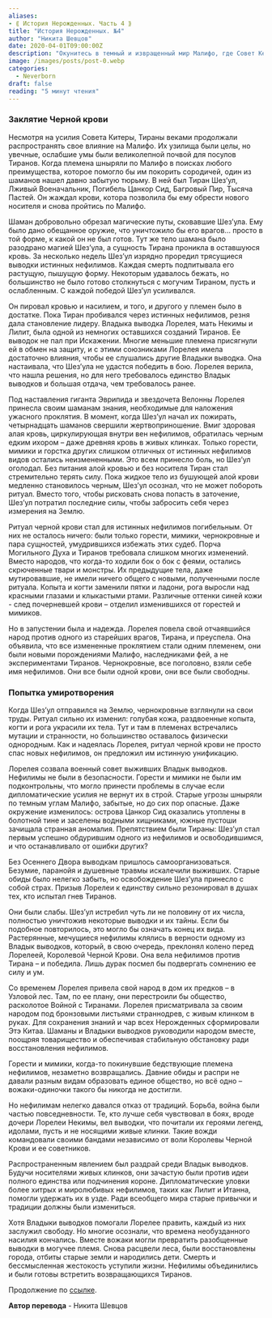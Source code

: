 ```yaml
---
aliases: 
- ⟪ История Нерожденных. Часть 4 ⟫
title: "История Нерожденных. №4"
author: "Никита Шевцов"
date: 2020-04-01T09:00:00Z
description: "Окунитесь в темный и извращенный мир Малифо, где Совет Кериса борется с безжалостным влиянием Тиранов. Несмотря на их усилия, Тираны продолжают распространять свою силу, и когда обнаруживается забытая тюрьма, на землю высвобождается могущественный Тиран, жаждущий крови и готовый победить все на своем пути. Сможет ли кто-нибудь остановить растущую мощь этой злобной силы? Читай дальше что бы узнать."
image: /images/posts/post-0.webp
categories:
  - Neverborn
draft: false
reading: "5 минут чтения"
---
```


### Заклятие Черной крови

Несмотря на усилия Совета Китеры, Тираны веками продолжали распространять свое влияние на Малифо. Их узилища были целы, но увечные, ослабшие умы были великолепной почвой для посулов Тиранов. Когда племена шныряли по Малифо в поисках любого преимущества, которое помогло бы им покорить сородичей, один из шаманов нашел давно забытую тюрьму. В ней был Тиран Шез’ул, Лживый Военачальник, Погибель Цанкор Сид, Багровый Пир, Тысяча Пастей. Он жаждал крови, котора позволила бы ему обрести нового носителя и снова пройтись по Малифо.

Шаман добровольно обрезал магические путы, сковавшие Шез’ула. Ему было дано обещанное оружие, что уничтожило бы его врагов… просто в той форме, к какой он не был готов. Тут же тело шамана было разодрано магией Шез’ула, а сущность Тирана проникла в оставшуюся кровь. За несколько недель Шез’ул изрядно проредил трясущиеся выводки истинных нефилимов. Каждая смерть подпитывала его растущую, пышущую форму. Некоторым удавалось бежать, но большинство не было готово столкнуться с могучим Тираном, пусть и ослабленным. С каждой победой Шез’ул усиливался.

Он пировал кровью и насилием, и того, и другого у племен было в достатке. Пока Тиран пробивался через истинных нефилимов, резня дала становление лидеру. Владыка выводка Лорелея, мать Некимы и Лилит, была одной из немногих оставшихся созданий Тиранов. Ее выводок не пал при Искажении. Многие меньшие племена присягнули ей в обмен на защиту, и с этими союзниками Лорелея имела достаточно влияния, чтобы ее слушались другие Владыки выводка. Она настаивала, что Шез’ула не удастся победить в бою. Лорелея верила, что нашла решения, но для него требовалось единство Владык выводков и большая отдача, чем требовалось ранее.

Под наставления гиганта Эврипида и звездочета Велонны Лорелея принесла своим шаманам знания, необходимые для наложения ужасного проклятия. В момент, когда Шез’ул начал их пожирать, четырнадцать шаманов свершили жертвоприношение. Вмиг здоровая алая кровь, циркулирующая внутри вен нефилимов, обратилась черным едким ихором – даже древняя кровь в живых клинках. Только горести, мимики и горстка других слишком отличных от истинных нефилимов видов остались неизмененными. Это всем принесло боль, но Шез’ул оголодал. Без питания алой кровью и без носителя Тиран стал стремительно терять силу. Пока жидкое тело из бушующей алой крови медленно становилось черным, Шез’ул осознал, что не может побороть ритуал. Вместо того, чтобы рисковать снова попасть в заточение, Шез’ул потратил последние силы, чтобы забросить себя через измерения на Землю.

Ритуал черной крови стал для истинных нефилимов погибельным. От них не осталось ничего: были только горести, мимики, чернокровные и пара сущностей, умудрившихся избежать этих судеб. Порча Могильного Духа и Тиранов требовала слишком многих изменений. Вместо народов, что когда-то ходили бок о бок с феями, остались скрюченные твари и монстры. Их предыдущие тела, даже мутировавшие, не имели ничего общего с новыми, полученными после ритуала. Копыта и когти заменили пятки и ладони, рога выросли над красными глазами и клыкастыми ртами. Различные оттенки синей кожи - след почерневшей крови – отделил изменившихся от горестей и мимиков.

Но в запустении была и надежда. Лорелея повела свой отчаявшийся народ против одного из старейших врагов, Тирана, и преуспела. Она объявила, что все измененные проклятием стали одним племенем, они были новыми порождениями Малифо, наследниками фей, а не экспериментами Тиранов. Чернокровные, все поголовно, взяли себе имя нефилимов. Они все были одной крови, они все были свободны.

### Попытка умиротворения

Когда Шез’ул отправился на Землю, чернокровные взглянули на свои труды. Ритуал сильно их изменил: голубая кожа, раздвоенные копыта, когти и рога украсили их тела. Тут и там в племенах встречались мутации и странности, но большинство оставалось физически однородным. Как и надеялась Лорелея, ритуал черной крови не просто спас новых нефилимов, он предложил им истинную унификацию.

Лорелея созвала военный совет выживших Владык выводков. Нефилимы не были в безопасности. Горести и мимики не были им подконтрольны, что могло принести проблемы в случае если дипломатические усилия не вернут их в строй. Старые угрозы шныряли по темным углам Малифо, забытые, но до сих пор опасные. Даже окружение изменилось: острова Цанкор Сид оказались утоплены в болотной тине и заселены водными хищниками, южные пустоши зачищала странная аномалия. Препятствием были Тираны: Шез’ул стал первым успешно обдурившим одного из нефилимов и освободившимся, и что останавливало от ошибки других?

Без Осеннего Двора выводкам пришлось самоорганизоваться. Безумие, паранойя и душевные травмы искалечили выживших. Старые обиды было нелегко забыть, но освобождение Шез’ула принесло с собой страх. Призыв Лорелеи к единству сильно резонировал в душах тех, кто испытал гнев Тиранов.

Они были слабы. Шез’ул истребил чуть ли не половину от их числа, полностью уничтожив некоторые выводки и их тайны. Если бы подобное повторилось, это могло бы означать конец их вида. Растерянные, мечущиеся нефилимы клялись в верности одному из Владык выводков, который, в свою очередь, преклонял колено перед Лорелеей, Королевой Черной Крови. Она вела нефилимов против Тирана – и победила. Лишь дурак посмел бы подвергать сомнению ее силу и ум.

Со временем Лорелея привела свой народ в дом их предков – в Узловой лес. Там, по ее плану, они перестроили бы общество, расколотое Войной с Тиранами. Лорелея присматривала за своим народом под бронзовыми листьями страннодрев, с живым клинком в руках. Для сохранения знаний и чар всех Нерожденных сформировали Этэ Китаа. Шаманы и Владыки выводков руководили народом вместе, поощряя товарищество и обеспечивая стабильную обстановку ради восстановления нефилимов.

Горести и мимики, когда-то покинувшие бедствующие племена нефилимов, незаметно возвращались. Давние обиды и распри не давали разным видам образовать единое общество, но всё одно – вожаки-одиночки такого бы никогда не достигли.

Но нефилимам нелегко давался отказ от традиций. Борьба, война были частью повседневности. Те, кто лучше себя чувствовал в боях, вроде дочери Лорелеи Некимы, вел выводки, что почитали их героями легенд, идолами, пусть и не носящими живые клинки. Такие вожди командовали своими бандами независимо от воли Королевы Черной Крови и ее советников.

Распространенным явлением был раздрай среди Владык выводков. Будучи носителями живых клинков, они зачастую были против идеи полного единства или подчинения короне. Дипломатические уловки более хитрых и миролюбивых нефилимов, таких как Лилит и Итанна, помогли удержать их в узде. Ради всеобщего мира старые привычки и традиции должны были измениться.

Хотя Владыки выводков помогали Лорелее править, каждый из них заслужил свободу. Но многие осознали, что времена необузданного насилия кончались. Вместе вожаки могли превратить разобщенные выводки в могучее племя. Снова расцвели леса, были восстановлены города, отбиты старые земли и народились дети. Смерть и бессмысленная жестокость уступили жизни. Нефилимы объединились и были готовы встретить возвращающихся Тиранов.


Продолжение по [ссылке](http://malifaux.vercel.app/posts/post-106).


**Автор перевода** - Никита Шевцов


